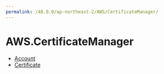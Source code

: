```yaml
---
permalink: /48.0.0/ap-northeast-2/AWS/CertificateManager/
---
```


# AWS.CertificateManager



* [Account](Account.md)
* [Certificate](Certificate.md)